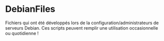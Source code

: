 # DebianFiles
Fichiers qui ont été développés lors de la configuration/administrateurs de serveurs Debian. Ces scripts peuvent remplir une utilisation occasionnelle ou quotidienne !

